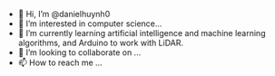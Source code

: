 - 👋 Hi, I’m @danielhuynh0
- 👀 I’m interested in computer science...
- 🌱 I’m currently learning artificial intelligence and machine learning algorithms, and Arduino to work with LiDAR.
- 💞️ I’m looking to collaborate on ...
- 📫 How to reach me ...

<!---
danielhuynh0/danielhuynh0 is a ✨ special ✨ repository because its `README.md` (this file) appears on your GitHub profile.
You can click the Preview link to take a look at your changes.
--->
